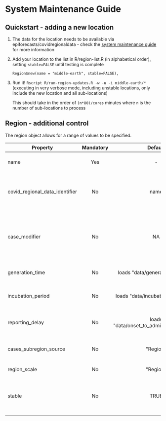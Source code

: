 # System Maintenance Guide

## Quickstart - adding a new location
1. The data for the location needs to be available via epiforecasts/covidregionaldata - check the [system maintenance guide](https://github.com/epiforecasts/covidregionaldata/blob/master/inst/smg/SMG.md) for more information
2. Add your location to the list in R/region-list.R (in alphabetical order), setting `stable=FALSE` until testing is complete
   ```
   Region$new(name = "middle-earth", stable=FALSE),
   ```
3. Run it! `Rscript R/run-region-updates.R -w -u -i middle-earth/*` (executing in very verbose mode, including unstable locations, only include the new location and all sub-locations)
   
   This should take in the order of `(n*80)/cores` minutes where `n` is the number of sub-locations to process

## Region - additional control

The region object allows for a range of values to be specified.

| Property | Mandatory | Default | Purpose | Example |
| -------- |:---------:|:-------:| ------- | ------- |
| name | Yes | - | this will be treated as the name used in any file path and is the default for covid_regional_data_identifier |  ` name = "germany"` |
| covid_regional_data_identifier | No | name | Used for the call to covidregionaldata::get_regional_data to specify the country parameter. Used to shim inconsistencies between the two libraries (e.g. united-kingdom / UK ) | ` covid_regional_data_identifier = "UK"` |
|case_modifier | No | NA | A lambda that modifies the `cases` object. This is expected to return the cases object. It allows for additional filtering or modifying of the source data if needed. This should be used with caution as it provides a method of "tinkering" with the source data with potential loss of data integrity. | `case_modifier = function(cases) { ... return(cases)}` |
|generation_time | No | loads "data/generation_time.rds" | Optionally provide alternative data object to replace that loaded from the generic generation_time.rds file | `generation_time = readRDS(here::here("data", "alternative_generation_time.rds"))` |
|incubation_period | No | loads "data/incubation_period.rds" | Optionally provide alternative data object to replace that loaded from the generic incubation_period.rds file | `incubation_period = readRDS(here::here("data", "alternative_incubation.rds"))` |
|reporting_delay | No | loads "data/onset_to_admission_delay.rds" | Optionally provide alternative data object to replace that loaded from the generic onset_to_admission_delay.rds file | `reporting_delay = readRDS(here::here("data", "alternative_delay.rds"))` |
|cases_subregion_source | No | "Region" | If the columns returned by covidregionaldata are not using the standard naming this can be reused to map the correct column for region | `cases_subregion_source = ...` |
|region_scale | No | "Region" | Used to refer to the region in report. E.g. "State" for USA | `region_scale = "State"` |
|stable | No | TRUE | Controls if it is eligible for inclusion in a full run. Regions under development (or suffering from data issues) can be flagged as `stable=FALSE` and excluded by default| `stable = FALSE` |